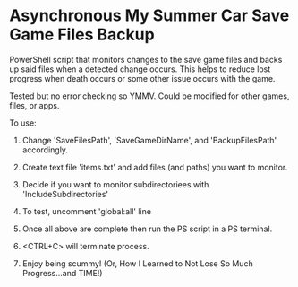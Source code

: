 # Asynchronous My Summer Car Save Game Files Backup
PowerShell script that monitors changes to the save game files and backs up said files when a detected change occurs. This helps to reduce lost progress when death occurs or some other issue occurs with the game.

Tested but no error checking so YMMV. Could be modified for other games, files, or apps.

To use:

1. Change 'SaveFilesPath', 'SaveGameDirName', and 'BackupFilesPath' accordingly.

2. Create text file 'items.txt' and add files (and paths) you want to monitor.

3. Decide if you want to monitor subdirectoriees with 'IncludeSubdirectories'

4. To test, uncomment 'global:all' line

5. Once all above are complete then run the PS script in a PS terminal.

6. <CTRL+C> will terminate process.

7. Enjoy being scummy! (Or, How I Learned to Not Lose So Much Progress...and TIME!)
